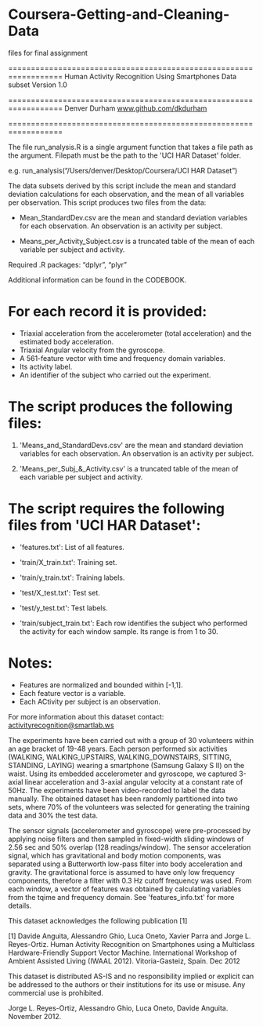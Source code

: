 # Coursera-Getting-and-Cleaning-Data
files for final assignment

==================================================================
Human Activity Recognition Using Smartphones Data subset
Version 1.0

==================================================================
Denver Durham
www.github.com/dkdurham

==================================================================

The file run_analysis.R is a single argument function that takes a file path as the argument. Filepath must be the path to the 'UCI HAR Dataset' folder.

e.g. run_analysis(“/Users/denver/Desktop/Coursera/UCI HAR Dataset”)

The data subsets derived by this script include the mean and standard deviation calculations for each observation, and the mean of all variables per observation.
This script produces two files from the data:

- Mean_StandardDev.csv are the mean and standard deviation variables for each observation. An observation is an activity per subject.

- Means_per_Activity_Subject.csv is a truncated table of the mean of each variable per subject and activity.

Required .R packages: “dplyr”, “plyr”

Additional information can be found in the CODEBOOK.

For each record it is provided:
======================================

- Triaxial acceleration from the accelerometer (total acceleration) and the estimated body acceleration.
- Triaxial Angular velocity from the gyroscope. 
- A 561-feature vector with time and frequency domain variables. 
- Its activity label. 
- An identifier of the subject who carried out the experiment.

The script produces the following files:
=========================================
1. 'Means_and_StandardDevs.csv' are the mean and standard deviation variables for each observation. An observation is an activity per subject.

2. 'Means_per_Subj_&_Activity.csv' is a truncated table of the mean of each variable per subject and activity.


The script requires the following files from 'UCI HAR Dataset':
=========================================

- 'features.txt': List of all features.

- 'train/X_train.txt': Training set.

- 'train/y_train.txt': Training labels.

- 'test/X_test.txt': Test set.

- 'test/y_test.txt': Test labels.

- 'train/subject_train.txt': Each row identifies the subject who performed the activity for each window sample. Its range is from 1 to 30. 


Notes: 
======
- Features are normalized and bounded within [-1,1].
- Each feature vector is a variable.
- Each ACtivity per subject is an observation.

For more information about this dataset contact: activityrecognition@smartlab.ws

The experiments have been carried out with a group of 30 volunteers within an age bracket of 19-48 years. Each person performed six activities (WALKING, WALKING_UPSTAIRS, WALKING_DOWNSTAIRS, SITTING, STANDING, LAYING) wearing a smartphone (Samsung Galaxy S II) on the waist. Using its embedded accelerometer and gyroscope, we captured 3-axial linear acceleration and 3-axial angular velocity at a constant rate of 50Hz. The experiments have been video-recorded to label the data manually. The obtained dataset has been randomly partitioned into two sets, where 70% of the volunteers was selected for generating the training data and 30% the test data. 

The sensor signals (accelerometer and gyroscope) were pre-processed by applying noise filters and then sampled in fixed-width sliding windows of 2.56 sec and 50% overlap (128 readings/window). The sensor acceleration signal, which has gravitational and body motion components, was separated using a Butterworth low-pass filter into body acceleration and gravity. The gravitational force is assumed to have only low frequency components, therefore a filter with 0.3 Hz cutoff frequency was used. From each window, a vector of features was obtained by calculating variables from the tqime and frequency domain. See 'features_info.txt' for more details.

This dataset acknowledges the following publication [1] 

[1] Davide Anguita, Alessandro Ghio, Luca Oneto, Xavier Parra and Jorge L. Reyes-Ortiz. Human Activity Recognition on Smartphones using a Multiclass Hardware-Friendly Support Vector Machine. International Workshop of Ambient Assisted Living (IWAAL 2012). Vitoria-Gasteiz, Spain. Dec 2012

This dataset is distributed AS-IS and no responsibility implied or explicit can be addressed to the authors or their institutions for its use or misuse. Any commercial use is prohibited.

Jorge L. Reyes-Ortiz, Alessandro Ghio, Luca Oneto, Davide Anguita. November 2012.

